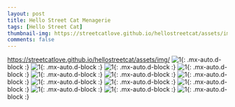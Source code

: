 ```yaml
---
layout: post
title: Hello Street Cat Menagerie
tags: [Hello Street Cat]
thumbnail-img: https://streetcatlove.github.io/hellostreetcat/assets/img/menagerie.png
comments: false
---
```

https://streetcatlove.github.io/hellostreetcat/assets/img/
![1](https://streetcatlove.github.io/hellostreetcat/assets/img/menagerie1.png){: .mx-auto.d-block :}
![1](https://streetcatlove.github.io/hellostreetcat/assets/img/menagerie2.png){: .mx-auto.d-block :}
![1](https://streetcatlove.github.io/hellostreetcat/assets/img/menagerie3.png){: .mx-auto.d-block :}
![1](https://streetcatlove.github.io/hellostreetcat/assets/img/menagerie4.png){: .mx-auto.d-block :}
![1](https://streetcatlove.github.io/hellostreetcat/assets/img/menagerie5.png){: .mx-auto.d-block :}
![1](https://streetcatlove.github.io/hellostreetcat/assets/img/menagerie6.png){: .mx-auto.d-block :}
![1](https://streetcatlove.github.io/hellostreetcat/assets/img/menagerie7.png){: .mx-auto.d-block :}
![1](https://streetcatlove.github.io/hellostreetcat/assets/img/menagerie8.png){: .mx-auto.d-block :}
![1](https://streetcatlove.github.io/hellostreetcat/assets/img/menagerie9.png){: .mx-auto.d-block :}
![1](https://streetcatlove.github.io/hellostreetcat/assets/img/menagerie10.png){: .mx-auto.d-block :}
![1](https://streetcatlove.github.io/hellostreetcat/assets/img/menagerie11.png){: .mx-auto.d-block :}
![1](https://streetcatlove.github.io/hellostreetcat/assets/img/menagerie12.png){: .mx-auto.d-block :}
![1](https://streetcatlove.github.io/hellostreetcat/assets/img/menagerie13.png){: .mx-auto.d-block :}

